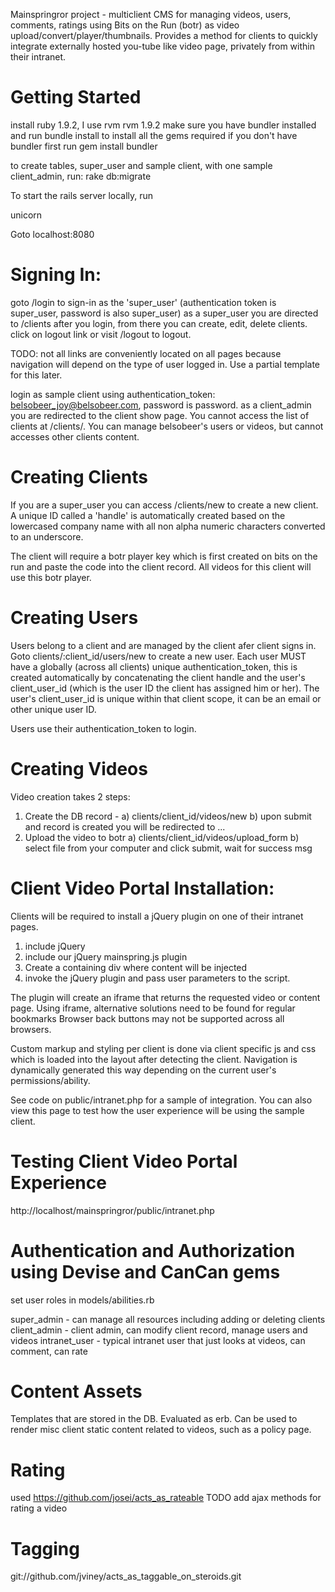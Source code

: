 Mainspringror project - multiclient CMS for managing videos, users, comments, ratings using Bits on the Run (botr) as video upload/convert/player/thumbnails.
Provides a method for clients to quickly integrate externally hosted you-tube like video page, privately from within their intranet.

Getting Started
===

install ruby 1.9.2, I use rvm
   rvm 1.9.2
make sure you have bundler installed and run
   bundle install
to install all the gems required
if you don't have bundler first run
   gem install bundler

to create tables, super_user and sample client, with one sample client_admin, run:
   rake db:migrate
  
To start the rails server locally, run

   unicorn

Goto localhost:8080

Signing In:
===

goto /login to sign-in as the 'super_user' (authentication token is super_user, password is also super_user)
as a super_user you are directed to /clients after you login, from there you can create, edit, delete clients.
click on logout link or visit /logout to logout.

TODO: not all links are conveniently located on all pages because navigation will depend on the type of
user logged in.  Use a partial template for this later.

login as sample client using authentication_token: belsobeer_joy@belsobeer.com, password is password.
as a client_admin you are redirected to the client show page.  You cannot access the list of clients at /clients/.
You can manage belsobeer's users or videos, but cannot accesses other clients content.

Creating Clients
===

If you are a super_user you can access /clients/new to create a new client.  A unique ID called a 'handle' is automatically
created based on the lowercased company name with all non alpha numeric characters converted to an underscore. 

The client will require a botr player key which is first created on bits on the run and paste the code into the client
record.  All videos for this client will use this botr player.


Creating Users
===

Users belong to a client and are managed by the client afer client signs in.  Goto clients/:client_id/users/new to create a new user.
Each user MUST have a globally (across all clients) unique authentication_token, this is created automatically
by concatenating the client handle and the user's client_user_id (which is the user ID the client has assigned him or her).
The user's client_user_id is unique within that client scope, it can be an email or other unique user ID.

Users use their authentication_token to login.

Creating Videos
===

Video creation takes 2 steps:
1) Create the DB record - 
  a) clients/client_id/videos/new
  b) upon submit and record is created you will be redirected to ...
2) Upload the video to botr
  a) clients/client_id/videos/upload_form
  b) select file from your computer and click submit, wait for success msg


Client Video Portal Installation:
===

Clients will be required to install a jQuery plugin on one of their intranet pages.
1) include jQuery
2) include our jQuery mainspring.js plugin
3) Create a containing div where content will be injected
4) invoke the jQuery plugin and pass user parameters to the script.

The plugin will create an iframe that returns the requested video or content page.
Using iframe, alternative solutions need to be found for regular bookmarks
Browser back buttons may not be supported across all browsers.

Custom markup and styling per client is done via client specific js and css which is loaded into the
layout after detecting the client.  Navigation is dynamically generated this way depending on the
current user's permissions/ability.

See code on public/intranet.php for a sample of integration.  You can also view this page to test how the user experience will be using
the sample client.

Testing Client Video Portal Experience
===

http://localhost/mainspringror/public/intranet.php


Authentication and Authorization using Devise and CanCan gems
===

set user roles in models/abilities.rb

super_admin - can manage all resources including adding or deleting clients
client_admin - client admin, can modify client record, manage users and videos
intranet_user - typical intranet user that just looks at videos, can comment, can rate

Content Assets
===

Templates that are stored in the DB.  Evaluated as erb.  Can be used to render misc client static content related
to videos, such as a policy page.

Rating
===

used https://github.com/josei/acts_as_rateable
TODO add ajax methods for rating a video

Tagging
===

git://github.com/jviney/acts_as_taggable_on_steroids.git




